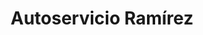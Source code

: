 ---
title: "Autoservicio Ramírez"
url: /manizales/autoservicio-ramirez/
shop: reparación de automóviles
---